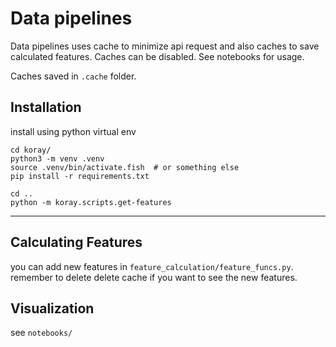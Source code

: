 # Data pipelines


Data pipelines uses cache to minimize api request and also caches to save calculated features. Caches can be disabled. See notebooks for usage. 

Caches saved in `.cache` folder. 

## Installation

install using python virtual env

```
cd koray/
python3 -m venv .venv
source .venv/bin/activate.fish  # or something else
pip install -r requirements.txt

cd ..
python -m koray.scripts.get-features
```

---
 
## Calculating Features 

you can add new features in `feature_calculation/feature_funcs.py`. remember to delete delete cache if you want to see the new features. 


## Visualization

see `notebooks/`
